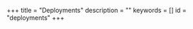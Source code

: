 +++
title = "Deployments"
description = ""
keywords = []
id = "deployments"
+++

<meta http-equiv="refresh" content="0; url=https://md2k.org/software-deployments.html" />
